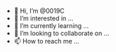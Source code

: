 - 👋 Hi, I’m @0019C
- 👀 I’m interested in ...
- 🌱 I’m currently learning ...
- 💞️ I’m looking to collaborate on ...
- 📫 How to reach me ...

<!---
0019C/0019C is a ✨ special ✨ repository because its `README.md` (this file) appears on your GitHub profile.
You can click the Preview link to take a look at your changes.
--->

